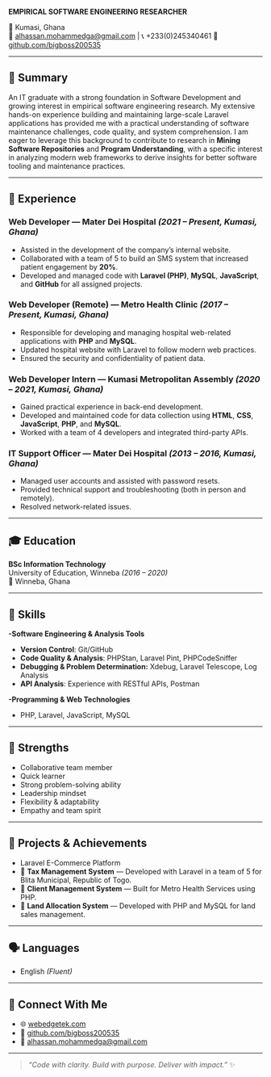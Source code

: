 **EMPIRICAL SOFTWARE ENGINEERING RESEARCHER**

📍 Kumasi, Ghana  
📧 [alhassan.mohammedga@gmail.com](mailto:alhassan.mohammedga@gmail.com)   | 📞 +233(0)245340461
🐙 [github.com/bigboss200535](https://github.com/bigboss200535)  

---

## 🧭 Summary
An IT graduate with a strong foundation in Software Development and growing interest in empirical software engineering research. My extensive hands-on experience building and maintaining large-scale Laravel applications has provided me with a practical understanding of software maintenance challenges, code quality, and system comprehension. I am eager to leverage this background to contribute to research in **Mining Software Repositories** and **Program Understanding**, with  a specific interest in analyzing modern web frameworks to derive insights for better software tooling and maintenance practices. 


---

## 💼 Experience

### Web Developer — Mater Dei Hospital *(2021 – Present, Kumasi, Ghana)*
- Assisted in the development of the company’s internal website.  
- Collaborated with a team of 5 to build an SMS system that increased patient engagement by **20%**.  
- Developed and managed code with **Laravel (PHP)**, **MySQL**, **JavaScript**, and **GitHub** for all assigned projects.

### Web Developer (Remote) — Metro Health Clinic *(2017 – Present, Kumasi, Ghana)*
- Responsible for developing and managing hospital web-related applications with **PHP** and **MySQL**.  
- Updated hospital website with Laravel to follow modern web practices.  
- Ensured the security and confidentiality of patient data.

### Web Developer Intern — Kumasi Metropolitan Assembly *(2020 – 2021, Kumasi, Ghana)*
- Gained practical experience in back-end development.  
- Developed and maintained code for data collection using **HTML**, **CSS**, **JavaScript**, **PHP**, and **MySQL**.  
- Worked with a team of 4 developers and integrated third-party APIs.

### IT Support Officer — Mater Dei Hospital *(2013 – 2016, Kumasi, Ghana)*
- Managed user accounts and assisted with password resets.  
- Provided technical support and troubleshooting (both in person and remotely).  
- Resolved network-related issues.

---

## 🎓 Education

**BSc Information Technology**  
University of Education, Winneba *(2016 – 2020)*  
📍 Winneba, Ghana

---

## 🧰 Skills

**-Software Engineering & Analysis Tools**
 - **Version Control**: Git/GitHub
 - **Code Quality & Analysis**: PHPStan, Laravel Pint, PHPCodeSniffer
 - **Debugging & Problem Determination:** Xdebug, Laravel Telescope, Log Analysis
 - **API Analysis**: Experience with RESTful APIs, Postman

**-Programming & Web Technologies**
- PHP, Laravel, JavaScript, MySQL  


---

## 🌟 Strengths

- Collaborative team member  
- Quick learner  
- Strong problem-solving ability  
- Leadership mindset  
- Flexibility & adaptability  
- Empathy and team spirit

---

## 🚀 Projects & Achievements
- Laravel E-Commerce Platform 
- 💼 **Tax Management System** — Developed with Laravel in a team of 5 for Blita Municipal, Republic of Togo.  
- 🏥 **Client Management System** — Built for Metro Health Services using PHP.  
- 🏡 **Land Allocation System** — Developed with PHP and MySQL for land sales management.

---

## 🗣️ Languages

- English *(Fluent)*

---

## 🧭 Connect With Me

- 🌐 [webedgetek.com](https://webedgetek.com)  
- 🐙 [github.com/bigboss200535](https://github.com/bigboss200535)  
- 📧 [alhassan.mohammedga@gmail.com](mailto:alhassan.mohammedga@gmail.com)

---
> _“Code with clarity. Build with purpose. Deliver with impact.”_ ✨
